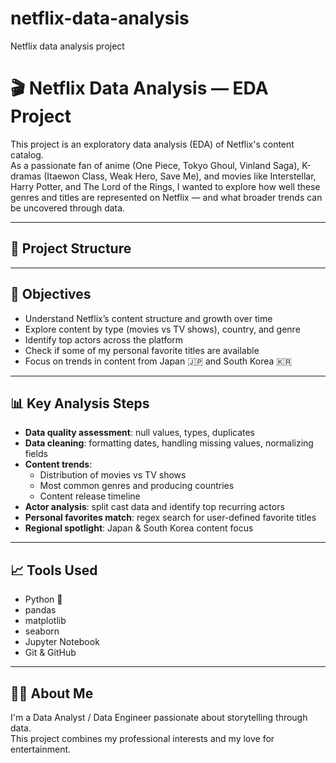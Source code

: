 # netflix-data-analysis
Netflix data analysis project

# 🎬 Netflix Data Analysis — EDA Project

This project is an exploratory data analysis (EDA) of Netflix's content catalog.  
As a passionate fan of anime (One Piece, Tokyo Ghoul, Vinland Saga), K-dramas (Itaewon Class, Weak Hero, Save Me), and movies like Interstellar, Harry Potter, and The Lord of the Rings, I wanted to explore how well these genres and titles are represented on Netflix — and what broader trends can be uncovered through data.

---

## 📁 Project Structure


---

## 🎯 Objectives

- Understand Netflix’s content structure and growth over time
- Explore content by type (movies vs TV shows), country, and genre
- Identify top actors across the platform
- Check if some of my personal favorite titles are available
- Focus on trends in content from Japan 🇯🇵 and South Korea 🇰🇷

---

## 📊 Key Analysis Steps

- **Data quality assessment**: null values, types, duplicates
- **Data cleaning**: formatting dates, handling missing values, normalizing fields
- **Content trends**:
  - Distribution of movies vs TV shows
  - Most common genres and producing countries
  - Content release timeline
- **Actor analysis**: split cast data and identify top recurring actors
- **Personal favorites match**: regex search for user-defined favorite titles
- **Regional spotlight**: Japan & South Korea content focus

---

## 📈 Tools Used

- Python 🐍
- pandas
- matplotlib
- seaborn
- Jupyter Notebook
- Git & GitHub

---

## 🙋‍♂️ About Me

I'm a Data Analyst / Data Engineer passionate about storytelling through data.  
This project combines my professional interests and my love for entertainment.



